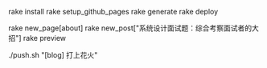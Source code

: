 rake install
rake setup_github_pages 
rake generate
rake deploy

rake new_page[about]
rake new_post["系统设计面试题：综合考察面试者的大招"]
rake preview

./push.sh "[blog] 打上花火"
